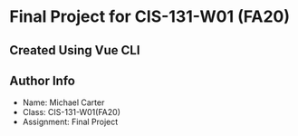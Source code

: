 # Final Project for CIS-131-W01 (FA20)

## Created Using Vue CLI

## Author Info
- Name: Michael Carter
- Class: CIS-131-W01(FA20)
- Assignment: Final Project
